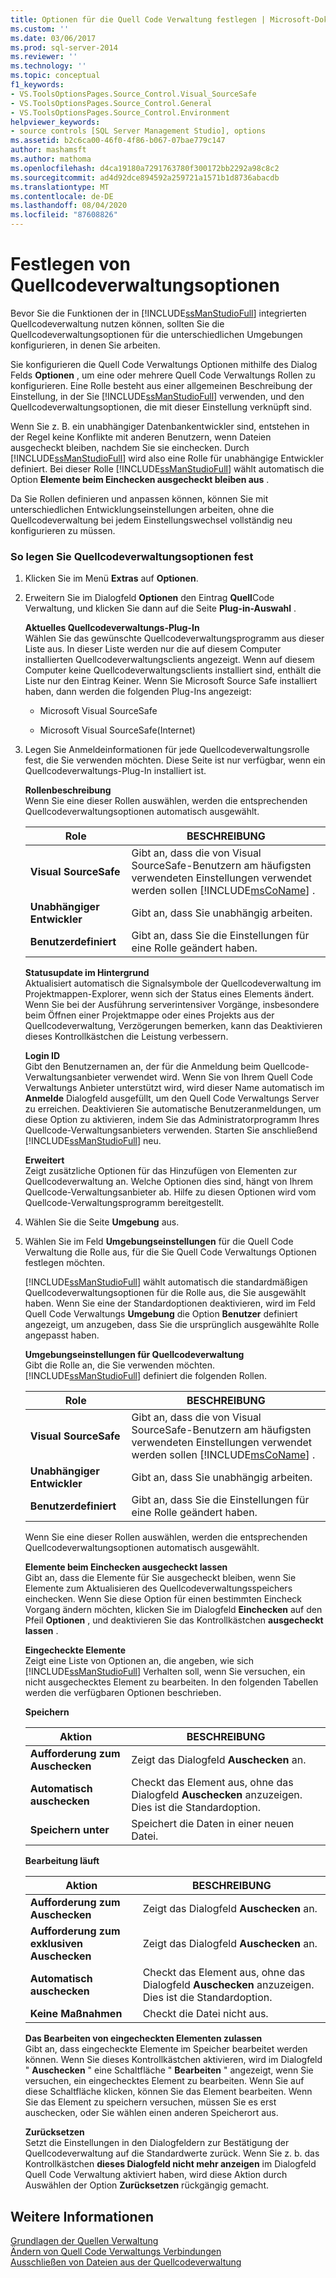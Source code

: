 ```yaml
---
title: Optionen für die Quell Code Verwaltung festlegen | Microsoft-Dokumentation
ms.custom: ''
ms.date: 03/06/2017
ms.prod: sql-server-2014
ms.reviewer: ''
ms.technology: ''
ms.topic: conceptual
f1_keywords:
- VS.ToolsOptionsPages.Source_Control.Visual_SourceSafe
- VS.ToolsOptionsPages.Source_Control.General
- VS.ToolsOptionsPages.Source_Control.Environment
helpviewer_keywords:
- source controls [SQL Server Management Studio], options
ms.assetid: b2c6ca00-46f0-4f86-b067-07bae779c147
author: mashamsft
ms.author: mathoma
ms.openlocfilehash: d4ca19180a7291763780f300172bb2292a98c8c2
ms.sourcegitcommit: ad4d92dce894592a259721a1571b1d8736abacdb
ms.translationtype: MT
ms.contentlocale: de-DE
ms.lasthandoff: 08/04/2020
ms.locfileid: "87608826"
---
```

# <a name="set-source-control-options"></a>Festlegen von Quellcodeverwaltungsoptionen
  Bevor Sie die Funktionen der in [!INCLUDE[ssManStudioFull](../includes/ssmanstudiofull-md.md)] integrierten Quellcodeverwaltung nutzen können, sollten Sie die Quellcodeverwaltungsoptionen für die unterschiedlichen Umgebungen konfigurieren, in denen Sie arbeiten.  
  
 Sie konfigurieren die Quell Code Verwaltungs Optionen mithilfe des Dialog Felds **Optionen** , um eine oder mehrere Quell Code Verwaltungs Rollen zu konfigurieren. Eine Rolle besteht aus einer allgemeinen Beschreibung der Einstellung, in der Sie [!INCLUDE[ssManStudioFull](../includes/ssmanstudiofull-md.md)] verwenden, und den Quellcodeverwaltungsoptionen, die mit dieser Einstellung verknüpft sind.  
  
 Wenn Sie z. B. ein unabhängiger Datenbankentwickler sind, entstehen in der Regel keine Konflikte mit anderen Benutzern, wenn Dateien ausgecheckt bleiben, nachdem Sie sie einchecken. Durch [!INCLUDE[ssManStudioFull](../includes/ssmanstudiofull-md.md)] wird also eine Rolle für unabhängige Entwickler definiert. Bei dieser Rolle [!INCLUDE[ssManStudioFull](../includes/ssmanstudiofull-md.md)] wählt automatisch die Option **Elemente beim Einchecken ausgecheckt bleiben aus** .  
  
 Da Sie Rollen definieren und anpassen können, können Sie mit unterschiedlichen Entwicklungseinstellungen arbeiten, ohne die Quellcodeverwaltung bei jedem Einstellungswechsel vollständig neu konfigurieren zu müssen.  
  
### <a name="to-set-source-control-options"></a>So legen Sie Quellcodeverwaltungsoptionen fest  
  
1.  Klicken Sie im Menü **Extras** auf **Optionen**.  
  
2.  Erweitern Sie im Dialogfeld **Optionen** den Eintrag **Quell**Code Verwaltung, und klicken Sie dann auf die Seite **Plug-in-Auswahl** .  
  
     **Aktuelles Quellcodeverwaltungs-Plug-In**  
     Wählen Sie das gewünschte Quellcodeverwaltungsprogramm aus dieser Liste aus. In dieser Liste werden nur die auf diesem Computer installierten Quellcodeverwaltungsclients angezeigt. Wenn auf diesem Computer keine Quellcodeverwaltungsclients installiert sind, enthält die Liste nur den Eintrag Keiner. Wenn Sie Microsoft Source Safe installiert haben, dann werden die folgenden Plug-Ins angezeigt:  
  
    -   Microsoft Visual SourceSafe  
  
    -   Microsoft Visual SourceSafe(Internet)  
  
3.  Legen Sie Anmeldeinformationen für jede Quellcodeverwaltungsrolle fest, die Sie verwenden möchten. Diese Seite ist nur verfügbar, wenn ein Quellcodeverwaltungs-Plug-In installiert ist.  
  
     **Rollenbeschreibung**  
     Wenn Sie eine dieser Rollen auswählen, werden die entsprechenden Quellcodeverwaltungsoptionen automatisch ausgewählt.  
  
    |Role|BESCHREIBUNG|  
    |----------|-----------------|  
    |**Visual SourceSafe**|Gibt an, dass die von Visual SourceSafe-Benutzern am häufigsten verwendeten Einstellungen verwendet werden sollen [!INCLUDE[msCoName](../includes/msconame-md.md)] .|  
    |**Unabhängiger Entwickler**|Gibt an, dass Sie unabhängig arbeiten.|  
    |**Benutzerdefiniert**|Gibt an, dass Sie die Einstellungen für eine Rolle geändert haben.|  
  
     **Statusupdate im Hintergrund**  
     Aktualisiert automatisch die Signalsymbole der Quellcodeverwaltung im Projektmappen-Explorer, wenn sich der Status eines Elements ändert. Wenn Sie bei der Ausführung serverintensiver Vorgänge, insbesondere beim Öffnen einer Projektmappe oder eines Projekts aus der Quellcodeverwaltung, Verzögerungen bemerken, kann das Deaktivieren dieses Kontrollkästchen die Leistung verbessern.  
  
     **Login ID**  
     Gibt den Benutzernamen an, der für die Anmeldung beim Quellcode-Verwaltungsanbieter verwendet wird. Wenn Sie von Ihrem Quell Code Verwaltungs Anbieter unterstützt wird, wird dieser Name automatisch im **Anmelde** Dialogfeld ausgefüllt, um den Quell Code Verwaltungs Server zu erreichen. Deaktivieren Sie automatische Benutzeranmeldungen, um diese Option zu aktivieren, indem Sie das Administratorprogramm Ihres Quellcode-Verwaltungsanbieters verwenden. Starten Sie anschließend [!INCLUDE[ssManStudioFull](../includes/ssmanstudiofull-md.md)] neu.  
  
     **Erweitert**  
     Zeigt zusätzliche Optionen für das Hinzufügen von Elementen zur Quellcodeverwaltung an. Welche Optionen dies sind, hängt von Ihrem Quellcode-Verwaltungsanbieter ab. Hilfe zu diesen Optionen wird vom Quellcode-Verwaltungsprogramm bereitgestellt.  
  
4.  Wählen Sie die Seite **Umgebung** aus.  
  
5.  Wählen Sie im Feld **Umgebungseinstellungen** für die Quell Code Verwaltung die Rolle aus, für die Sie Quell Code Verwaltungs Optionen festlegen möchten.  
  
     [!INCLUDE[ssManStudioFull](../includes/ssmanstudiofull-md.md)] wählt automatisch die standardmäßigen Quellcodeverwaltungsoptionen für die Rolle aus, die Sie ausgewählt haben. Wenn Sie eine der Standardoptionen deaktivieren, wird im Feld Quell Code Verwaltungs **Umgebung** die Option **Benutzer** definiert angezeigt, um anzugeben, dass Sie die ursprünglich ausgewählte Rolle angepasst haben.  
  
     **Umgebungseinstellungen für Quellcodeverwaltung**  
     Gibt die Rolle an, die Sie verwenden möchten. [!INCLUDE[ssManStudioFull](../includes/ssmanstudiofull-md.md)] definiert die folgenden Rollen.  
  
    |Role|BESCHREIBUNG|  
    |----------|-----------------|  
    |**Visual SourceSafe**|Gibt an, dass die von Visual SourceSafe-Benutzern am häufigsten verwendeten Einstellungen verwendet werden sollen [!INCLUDE[msCoName](../includes/msconame-md.md)] .|  
    |**Unabhängiger Entwickler**|Gibt an, dass Sie unabhängig arbeiten.|  
    |**Benutzerdefiniert**|Gibt an, dass Sie die Einstellungen für eine Rolle geändert haben.|  
  
     Wenn Sie eine dieser Rollen auswählen, werden die entsprechenden Quellcodeverwaltungsoptionen automatisch ausgewählt.  
  
     **Elemente beim Einchecken ausgecheckt lassen**  
     Gibt an, dass die Elemente für Sie ausgecheckt bleiben, wenn Sie Elemente zum Aktualisieren des Quellcodeverwaltungsspeichers einchecken. Wenn Sie diese Option für einen bestimmten Eincheck Vorgang ändern möchten, klicken Sie im Dialogfeld **Einchecken** auf den Pfeil **Optionen** , und deaktivieren Sie das Kontrollkästchen **ausgecheckt lassen** .  
  
     **Eingecheckte Elemente**  
     Zeigt eine Liste von Optionen an, die angeben, wie sich [!INCLUDE[ssManStudioFull](../includes/ssmanstudiofull-md.md)] Verhalten soll, wenn Sie versuchen, ein nicht ausgechecktes Element zu bearbeiten. In den folgenden Tabellen werden die verfügbaren Optionen beschrieben.  
  
     **Speichern**  
  
    |Aktion|BESCHREIBUNG|  
    |------------|-----------------|  
    |**Aufforderung zum Auschecken**|Zeigt das Dialogfeld **Auschecken** an.|  
    |**Automatisch auschecken**|Checkt das Element aus, ohne das Dialogfeld **Auschecken** anzuzeigen. Dies ist die Standardoption.|  
    |**Speichern unter**|Speichert die Daten in einer neuen Datei.|  
  
     **Bearbeitung läuft**  
  
    |Aktion|BESCHREIBUNG|  
    |------------|-----------------|  
    |**Aufforderung zum Auschecken**|Zeigt das Dialogfeld **Auschecken** an.|  
    |**Aufforderung zum exklusiven Auschecken**|Zeigt das Dialogfeld **Auschecken** an.|  
    |**Automatisch auschecken**|Checkt das Element aus, ohne das Dialogfeld **Auschecken** anzuzeigen. Dies ist die Standardoption.|  
    |**Keine Maßnahmen**|Checkt die Datei nicht aus.|  
  
     **Das Bearbeiten von eingecheckten Elementen zulassen**  
     Gibt an, dass eingecheckte Elemente im Speicher bearbeitet werden können. Wenn Sie dieses Kontrollkästchen aktivieren, wird im Dialogfeld " **Auschecken** " eine Schaltfläche " **Bearbeiten** " angezeigt, wenn Sie versuchen, ein eingechecktes Element zu bearbeiten. Wenn Sie auf diese Schaltfläche klicken, können Sie das Element bearbeiten. Wenn Sie das Element zu speichern versuchen, müssen Sie es erst auschecken, oder Sie wählen einen anderen Speicherort aus.  
  
     **Zurücksetzen**  
     Setzt die Einstellungen in den Dialogfeldern zur Bestätigung der Quellcodeverwaltung auf die Standardwerte zurück. Wenn Sie z. b. das Kontrollkästchen **dieses Dialogfeld nicht mehr anzeigen** im Dialogfeld Quell Code Verwaltung aktiviert haben, wird diese Aktion durch Auswählen der Option **Zurücksetzen** rückgängig gemacht.  
  
## <a name="see-also"></a>Weitere Informationen  
 [Grundlagen der Quellen Verwaltung](../../2014/database-engine/source-control-basics.md)   
 [Ändern von Quell Code Verwaltungs Verbindungen](../../2014/database-engine/change-source-control-connections.md)   
 [Ausschließen von Dateien aus der Quellcodeverwaltung](../../2014/database-engine/exclude-files-from-source-control.md)  
  
  
